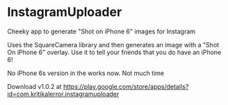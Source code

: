 # InstagramUploader
Cheeky app to generate "Shot on iPhone 6" images for Instagram

Uses the SquareCamera library and then generates an image with a "Shot On iPhone 6" overlay. Use it to tell your friends that you do have an iPhone 6!

No iPhone 6s version in the works now. Not much time

Download v1.0.2 at https://play.google.com/store/apps/details?id=com.kritikalerror.instagramuploader
